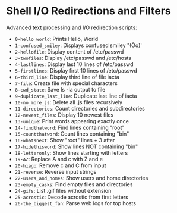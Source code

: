 # Shell I/O Redirections and Filters

Advanced text processing and I/O redirection scripts:

- `0-hello_world`: Prints Hello, World
- `1-confused_smiley`: Displays confused smiley "(Ôo)'
- `2-hellofile`: Display content of /etc/passwd
- `3-twofiles`: Display /etc/passwd and /etc/hosts
- `4-lastlines`: Display last 10 lines of /etc/passwd
- `5-firstlines`: Display first 10 lines of /etc/passwd
- `6-third_line`: Display third line of file iacta
- `7-file`: Create file with special characters
- `8-cwd_state`: Save ls -la output to file
- `9-duplicate_last_line`: Duplicate last line of iacta
- `10-no_more_js`: Delete all .js files recursively
- `11-directories`: Count directories and subdirectories
- `12-newest_files`: Display 10 newest files
- `13-unique`: Print words appearing exactly once
- `14-findthatword`: Find lines containing "root"
- `15-countthatword`: Count lines containing "bin"
- `16-whatsnext`: Show "root" lines + 3 after
- `17-hidethisword`: Show lines NOT containing "bin"
- `18-letteronly`: Show lines starting with letters
- `19-AZ`: Replace A and c with Z and e
- `20-hiago`: Remove c and C from input
- `21-reverse`: Reverse input strings
- `22-users_and_homes`: Show users and home directories
- `23-empty_casks`: Find empty files and directories
- `24-gifs`: List .gif files without extension
- `25-acrostic`: Decode acrostic from first letters
- `26-the_biggest_fan`: Parse web logs for top hosts
